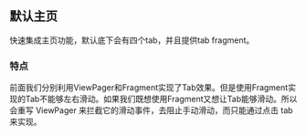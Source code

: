 ## 默认主页
快速集成主页功能，默认底下会有四个tab，并且提供tab fragment。

### 特点
前面我们分别利用ViewPager和Fragment实现了Tab效果。但是使用Fragment实现的Tab不能够左右滑动。如果我们既想使用Fragment又想让Tab能够滑动。所以会重写 ViewPager 来拦截它的滑动事件，去阻止手动滑动，而只能通过点击 tab 来实现。
